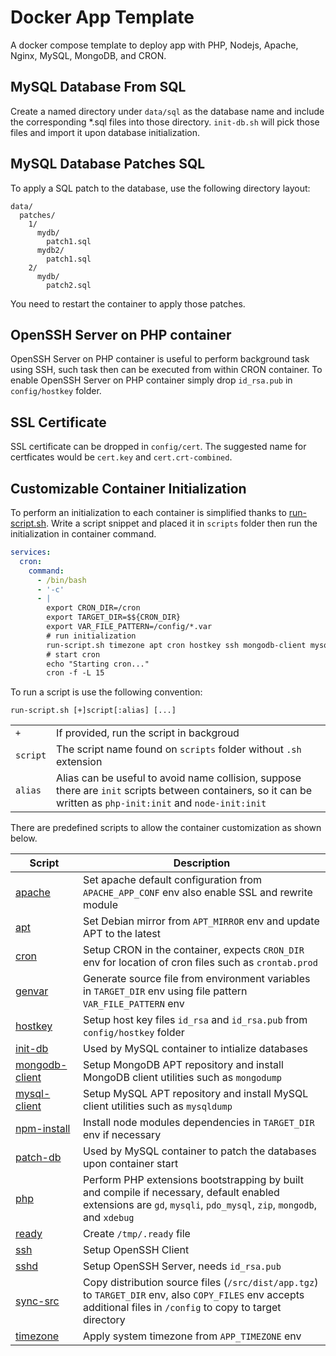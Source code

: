 # Docker App Template

A docker compose template to deploy app with PHP, Nodejs, Apache, Nginx, MySQL, MongoDB,
and CRON.

## MySQL Database From SQL

Create a named directory under `data/sql` as the database name and include the corresponding
*.sql files into those directory. `init-db.sh` will pick those files and import it
upon database initialization.

## MySQL Database Patches SQL

To apply a SQL patch to the database, use the following directory layout:
```
data/
  patches/
    1/
      mydb/
        patch1.sql
      mydb2/
        patch1.sql
    2/
      mydb/
        patch2.sql
```
You need to restart the container to apply those patches.

## OpenSSH Server on PHP container

OpenSSH Server on PHP container is useful to perform background task using SSH, such task
then can be executed from within CRON container. To enable OpenSSH Server on PHP container
simply drop `id_rsa.pub` in `config/hostkey` folder.

## SSL Certificate

SSL certificate can be dropped in `config/cert`. The suggested name for certficates would
be `cert.key` and `cert.crt-combined`.

## Customizable Container Initialization

To perform an initialization to each container is simplified thanks to [run-script.sh](/bin/run-script.sh).
Write a script snippet and placed it in `scripts` folder then run the initialization in
container command.

```yaml
services:
  cron:
    command:
      - /bin/bash
      - '-c'
      - |
        export CRON_DIR=/cron
        export TARGET_DIR=$${CRON_DIR}
        export VAR_FILE_PATTERN=/config/*.var
        # run initialization
        run-script.sh timezone apt cron hostkey ssh mongodb-client mysql-client genvar
        # start cron
        echo "Starting cron..."
        cron -f -L 15
```

To run a script is use the following convention:

```
run-script.sh [+]script[:alias] [...]
```

|          |                                                                                                                                                                |
|----------|----------------------------------------------------------------------------------------------------------------------------------------------------------------|
| `+`      | If provided, run the script in backgroud                                                                                                                       |
| `script` | The script name found on `scripts` folder without `.sh` extension                                                                                              |
| `alias`  | Alias can be useful to avoid name collision, suppose there are `init` scripts between containers, so it can be written as `php-init:init` and `node-init:init` |

There are predefined scripts to allow the container customization as shown below.

| Script                                       | Description                                                                                                                                                        |
|----------------------------------------------|--------------------------------------------------------------------------------------------------------------------------------------------------------------------|
| [apache](/scripts/apache.sh)                 | Set apache default configuration from `APACHE_APP_CONF` env also enable SSL and rewrite module                                                                     |
| [apt](/scripts/apt.sh)                       | Set Debian mirror from `APT_MIRROR` env and update APT to the latest                                                                                               |
| [cron](/scripts/cron.sh)                     | Setup CRON in the container, expects `CRON_DIR` env for location of cron files such as `crontab.prod`                                                              |
| [genvar](/scripts/genvar.sh)                 | Generate source file from environment variables in `TARGET_DIR` env using file pattern `VAR_FILE_PATTERN` env                                                      |
| [hostkey](/scripts/hostkey.sh)               | Setup host key files `id_rsa` and `id_rsa.pub` from `config/hostkey` folder                                                                                        |
| [init-db](/scripts/init-db.sh)               | Used by MySQL container to intialize databases                                                                                                                     |
| [mongodb-client](/scripts/mongodb-client.sh) | Setup MongoDB APT repository and install MongoDB client utilities such as `mongodump`                                                                              |
| [mysql-client](/scripts/mysql-client.sh)     | Setup MySQL APT repository and install MySQL client utilities such as `mysqldump`                                                                                  |
| [npm-install](/scripts/npm-install.sh)       | Install node modules dependencies in `TARGET_DIR` env if necessary                                                                                                 |
| [patch-db](/scripts/patch-db.sh)             | Used by MySQL container to patch the databases upon container start                                                                                                |
| [php](/scripts/php.sh)                       | Perform PHP extensions bootstrapping by built and compile if necessary, default enabled extensions are `gd`, `mysqli`, `pdo_mysql`, `zip`, `mongodb`, and `xdebug` |
| [ready](/scripts/ready.sh)                   | Create `/tmp/.ready` file                                                                                                                                          |
| [ssh](/scripts/ssh.sh)                       | Setup OpenSSH Client                                                                                                                                               |
| [sshd](/scripts/sshd.sh)                     | Setup OpenSSH Server, needs `id_rsa.pub`                                                                                                                           |
| [sync-src](/scripts/sync-src.sh)             | Copy distribution source files (`/src/dist/app.tgz`) to `TARGET_DIR` env, also `COPY_FILES` env accepts additional files in `/config` to copy to target directory  |
| [timezone](/scripts/timezone.sh)             | Apply system timezone from `APP_TIMEZONE` env                                                                                                                      |
